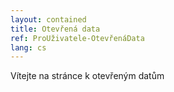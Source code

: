 ```yaml
---
layout: contained
title: Otevřená data
ref: ProUživatele-OtevřenáData
lang: cs
---
```


Vítejte na stránce k otevřeným datům